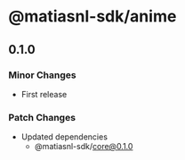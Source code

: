 # @matiasnl-sdk/anime

## 0.1.0

### Minor Changes

- First release

### Patch Changes

- Updated dependencies
  - @matiasnl-sdk/core@0.1.0
